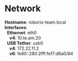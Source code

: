 Network
===
**Hostname**: roborio-team.local  
**Interfaces**:  
&nbsp; **Ethernet**: eth0  
&nbsp; &nbsp; **v4**: 10.te.am.20  
&nbsp; **USB Tether**: usb0  
&nbsp; &nbsp; **v4**: 172.22.11.2  
&nbsp; &nbsp; **v6**: fe80::280:2fff:fe17:d6a0/64  
